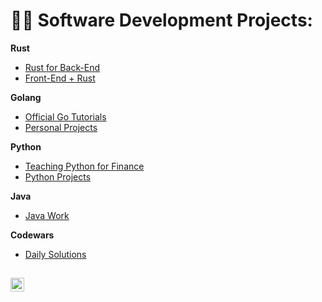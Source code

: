 <h1>👨‍💻 Software Development Projects:</h1>

<b>Rust</b>
  - [Rust for Back-End](https://github.com/nuiben/rust)
  - [Front-End + Rust](https://github.com/nuiben/rust_web)
 
<b>Golang</b>
  - [Official Go Tutorials](https://github.com/nuiben/learn-go)
  - [Personal Projects](https://github.com/nuiben/go)

<b>Python</b>
  - [Teaching Python for Finance](https://github.com/nuiben/pyfin)
  - [Python Projects](https://github.com/nuiben/pyproj)

<b>Java</b>
   - [Java Work](https://github.com/nuiben/java_work)

<b>Codewars</b>
   - [Daily Solutions](https://github.com/nuiben/codewars)


<h2> </h2>

[<img align="left" alt="BenPorter | LinkedIn" width="22px" src="https://cdn.jsdelivr.net/npm/simple-icons@v3/icons/linkedin.svg" />][linkedin]

[linkedin]: https://linkedin.com/in/benjamingp
